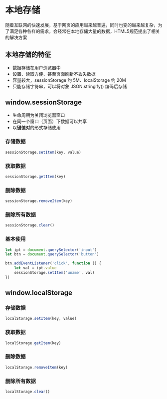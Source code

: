 # 本地存储

随着互联网的快速发展，基于网页的应用越来越普遍，同时也变的越来越复杂，为了满足各种各样的需求，会经常在本地存储大量的数据，HTML5规范提出了相关的解决方案

## 本地存储的特征

- 数据存储在用户浏览器中
- 设置、读取方便、甚至页面刷新不丢失数据
- 容量较大，sessionStorage  约 5M、localStorage  约  20M
- 只能存储字符串，可以将对象  JSON.stringify()  编码后存储

## window.sessionStorage

- 生命周期为关闭浏览器窗口
- 在同一个窗口（页面）下数据可以共享
- 以**键值对**的形式存储使用

### 存储数据

```javascript
sessionStorage.setItem(key, value)
```

### 获取数据

```javascript
sessionStorage.getItem(key)
```

### 删除数据

```javascript
sessionStorage.removeItem(key)
```

### 删除所有数据

```javascript
sessionStorage.clear()
```

### 基本使用

```javascript
let ipt = document.querySelector('input')
let btn = document.querySelector('button')

btn.addEventListener('click', function () {
    let val = ipt.value
    sessionStorage.setItem('uname', val)
})
```



## window.localStorage

### 存储数据

```javascript
localStorage.setItem(key, value)
```

### 获取数据

```javascript
localStorage.getItem(key)
```

### 删除数据

```javascript
localStorage.removeItem(key)
```

### 删除所有数据

```javascript
localStorage.clear()
```





















